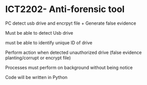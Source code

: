 # ICT2202- Anti-forensic tool

PC detect usb drive and encrpyt file + Generate false evidence

Must be able to detect Usb drive

must be able to identify unique ID of drive

Perform action when detected unauthorized drive (false evidence planting/corrupt or encrypt file)

Processes must perform on background without being notice

Code will be written in Python 
